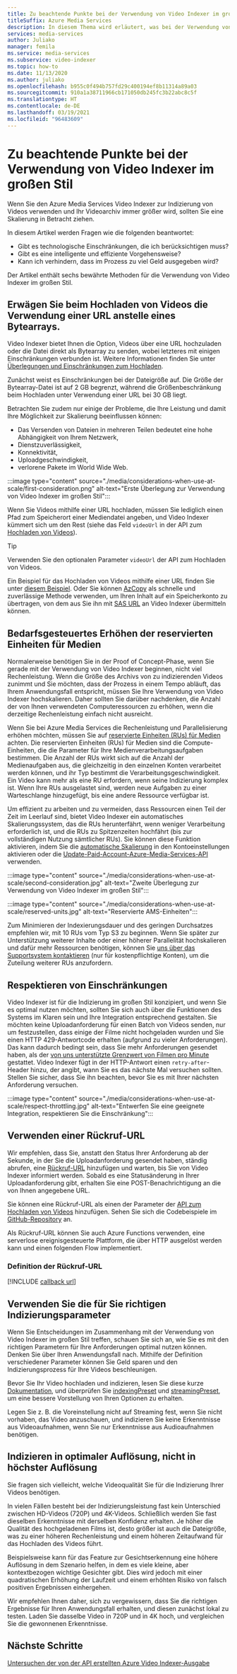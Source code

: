 ```yaml
---
title: Zu beachtende Punkte bei der Verwendung von Video Indexer im großen Stil – Azure
titleSuffix: Azure Media Services
description: In diesem Thema wird erläutert, was bei der Verwendung von Video Indexer im großen Stil zu beachten ist.
services: media-services
author: Juliako
manager: femila
ms.service: media-services
ms.subservice: video-indexer
ms.topic: how-to
ms.date: 11/13/2020
ms.author: juliako
ms.openlocfilehash: b955c0f494b757fd29c400194ef8b11314a89a03
ms.sourcegitcommit: 910a1a38711966cb171050db245fc3b22abc8c5f
ms.translationtype: HT
ms.contentlocale: de-DE
ms.lasthandoff: 03/19/2021
ms.locfileid: "96483609"
---
```

# <a name="things-to-consider-when-using-video-indexer-at-scale"></a>Zu beachtende Punkte bei der Verwendung von Video Indexer im großen Stil

Wenn Sie den Azure Media Services Video Indexer zur Indizierung von Videos verwenden und Ihr Videoarchiv immer größer wird, sollten Sie eine Skalierung in Betracht ziehen. 

In diesem Artikel werden Fragen wie die folgenden beantwortet:

* Gibt es technologische Einschränkungen, die ich berücksichtigen muss?
* Gibt es eine intelligente und effiziente Vorgehensweise?
* Kann ich verhindern, dass im Prozess zu viel Geld ausgegeben wird?

Der Artikel enthält sechs bewährte Methoden für die Verwendung von Video Indexer im großen Stil.

## <a name="when-uploading-videos-consider-using-a-url-over-byte-array"></a>Erwägen Sie beim Hochladen von Videos die Verwendung einer URL anstelle eines Bytearrays.

Video Indexer bietet Ihnen die Option, Videos über eine URL hochzuladen oder die Datei direkt als Bytearray zu senden, wobei letzteres mit einigen Einschränkungen verbunden ist. Weitere Informationen finden Sie unter [Überlegungen und Einschränkungen zum Hochladen](upload-index-videos.md#uploading-considerations-and-limitations).

Zunächst weist es Einschränkungen bei der Dateigröße auf. Die Größe der Bytearray-Datei ist auf 2 GB begrenzt, während die Größenbeschränkung beim Hochladen unter Verwendung einer URL bei 30 GB liegt.

Betrachten Sie zudem nur einige der Probleme, die Ihre Leistung und damit Ihre Möglichkeit zur Skalierung beeinflussen können:

* Das Versenden von Dateien in mehreren Teilen bedeutet eine hohe Abhängigkeit von Ihrem Netzwerk, 
* Dienstzuverlässigkeit, 
* Konnektivität, 
* Uploadgeschwindigkeit, 
* verlorene Pakete im World Wide Web.

:::image type="content" source="./media/considerations-when-use-at-scale/first-consideration.png" alt-text="Erste Überlegung zur Verwendung von Video Indexer im großen Stil":::

Wenn Sie Videos mithilfe einer URL hochladen, müssen Sie lediglich einen Pfad zum Speicherort einer Mediendatei angeben, und Video Indexer kümmert sich um den Rest (siehe das Feld `videoUrl` in der API zum [Hochladen von Videos](https://api-portal.videoindexer.ai/docs/services/Operations/operations/Upload-Video?&pattern=upload)).

> [!TIP]
> Verwenden Sie den optionalen Parameter `videoUrl` der API zum Hochladen von Videos.

Ein Beispiel für das Hochladen von Videos mithilfe einer URL finden Sie unter [diesem Beispiel](upload-index-videos.md#code-sample). Oder Sie können [AzCopy](../../storage/common/storage-use-azcopy-v10.md) als schnelle und zuverlässige Methode verwenden, um Ihren Inhalt auf ein Speicherkonto zu übertragen, von dem aus Sie ihn mit [SAS URL](../../storage/common/storage-sas-overview.md) an Video Indexer übermitteln können.

## <a name="increase-media-reserved-units-if-needed"></a>Bedarfsgesteuertes Erhöhen der reservierten Einheiten für Medien

Normalerweise benötigen Sie in der Proof of Concept-Phase, wenn Sie gerade mit der Verwendung von Video Indexer beginnen, nicht viel Rechenleistung. Wenn die Größe des Archivs von zu indizierenden Videos zunimmt und Sie möchten, dass der Prozess in einem Tempo abläuft, das Ihrem Anwendungsfall entspricht, müssen Sie Ihre Verwendung von Video Indexer hochskalieren. Daher sollten Sie darüber nachdenken, die Anzahl der von Ihnen verwendeten Computeressourcen zu erhöhen, wenn die derzeitige Rechenleistung einfach nicht ausreicht.

Wenn Sie bei Azure Media Services die Rechenleistung und Parallelisierung erhöhen möchten, müssen Sie auf [reservierte Einheiten (RUs) für Medien](../latest/concept-media-reserved-units.md) achten. Die reservierten Einheiten (RUs) für Medien sind die Compute-Einheiten, die die Parameter für Ihre Medienverarbeitungsaufgaben bestimmen. Die Anzahl der RUs wirkt sich auf die Anzahl der Medienaufgaben aus, die gleichzeitig in den einzelnen Konten verarbeitet werden können, und ihr Typ bestimmt die Verarbeitungsgeschwindigkeit. Ein Video kann mehr als eine RU erfordern, wenn seine Indizierung komplex ist. Wenn Ihre RUs ausgelastet sind, werden neue Aufgaben zu einer Warteschlange hinzugefügt, bis eine andere Ressource verfügbar ist.

Um effizient zu arbeiten und zu vermeiden, dass Ressourcen einen Teil der Zeit im Leerlauf sind, bietet Video Indexer ein automatisches Skalierungssystem, das die RUs herunterfährt, wenn weniger Verarbeitung erforderlich ist, und die RUs zu Spitzenzeiten hochfährt (bis zur vollständigen Nutzung sämtlicher RUs). Sie können diese Funktion aktivieren, indem Sie die [automatische Skalierung](manage-account-connected-to-azure.md#autoscale-reserved-units) in den Kontoeinstellungen aktivieren oder die [Update-Paid-Account-Azure-Media-Services-API](https://api-portal.videoindexer.ai/docs/services/Operations/operations/Update-Paid-Account-Azure-Media-Services?&pattern=update) verwenden.

:::image type="content" source="./media/considerations-when-use-at-scale/second-consideration.jpg" alt-text="Zweite Überlegung zur Verwendung von Video Indexer im großen Stil":::

:::image type="content" source="./media/considerations-when-use-at-scale/reserved-units.jpg" alt-text="Reservierte AMS-Einheiten":::

Zum Minimieren der Indexierungsdauer und des geringen Durchsatzes empfehlen wir, mit 10 RUs vom Typ S3 zu beginnen. Wenn Sie später zur Unterstützung weiterer Inhalte oder einer höherer Parallelität hochskalieren und dafür mehr Ressourcen benötigen, können Sie [uns über das Supportsystem kontaktieren](https://ms.portal.azure.com/#blade/Microsoft_Azure_Support/HelpAndSupportBlade/newsupportrequest) (nur für kostenpflichtige Konten), um die Zuteilung weiterer RUs anzufordern.

## <a name="respect-throttling"></a>Respektieren von Einschränkungen

Video Indexer ist für die Indizierung im großen Stil konzipiert, und wenn Sie es optimal nutzen möchten, sollten Sie sich auch über die Funktionen des Systems im Klaren sein und Ihre Integration entsprechend gestalten. Sie möchten keine Uploadanforderung für einen Batch von Videos senden, nur um festzustellen, dass einige der Filme nicht hochgeladen wurden und Sie einen HTTP 429-Antwortcode erhalten (aufgrund zu vieler Anforderungen). Das kann dadurch bedingt sein, dass Sie mehr Anforderungen gesendet haben, als der [von uns unterstützte Grenzwert von Filmen pro Minute](upload-index-videos.md#uploading-considerations-and-limitations) gestattet. Video Indexer fügt in der HTTP-Antwort einen `retry-after`-Header hinzu, der angibt, wann Sie es das nächste Mal versuchen sollten. Stellen Sie sicher, dass Sie ihn beachten, bevor Sie es mit Ihrer nächsten Anforderung versuchen.

:::image type="content" source="./media/considerations-when-use-at-scale/respect-throttling.jpg" alt-text="Entwerfen Sie eine geeignete Integration, respektieren Sie die Einschränkung":::

## <a name="use-callback-url"></a>Verwenden einer Rückruf-URL

Wir empfehlen, dass Sie, anstatt den Status Ihrer Anforderung ab der Sekunde, in der Sie die Uploadanforderung gesendet haben, ständig abrufen, eine [Rückruf-URL](upload-index-videos.md#callbackurl) hinzufügen und warten, bis Sie von Video Indexer informiert werden. Sobald es eine Statusänderung in Ihrer Uploadanforderung gibt, erhalten Sie eine POST-Benachrichtigung an die von Ihnen angegebene URL.

Sie können eine Rückruf-URL als einen der Parameter der [API zum Hochladen von Videos](https://api-portal.videoindexer.ai/docs/services/Operations/operations/Upload-Video?&pattern=upload) hinzufügen. Sehen Sie sich die Codebeispiele im [GitHub-Repository](https://github.com/Azure-Samples/media-services-video-indexer/tree/master/) an. 

Als Rückruf-URL können Sie auch Azure Functions verwenden, eine serverlose ereignisgesteuerte Plattform, die über HTTP ausgelöst werden kann und einen folgenden Flow implementiert.

### <a name="callback-url-definition"></a>Definition der Rückruf-URL

[!INCLUDE [callback url](./includes/callback-url.md)]

## <a name="use-the-right-indexing-parameters-for-you"></a>Verwenden Sie die für Sie richtigen Indizierungsparameter

Wenn Sie Entscheidungen im Zusammenhang mit der Verwendung von Video Indexer im großen Stil treffen, schauen Sie sich an, wie Sie es mit den richtigen Parametern für Ihre Anforderungen optimal nutzen können. Denken Sie über Ihren Anwendungsfall nach. Mithilfe der Definition verschiedener Parameter können Sie Geld sparen und den Indizierungsprozess für Ihre Videos beschleunigen.

Bevor Sie Ihr Video hochladen und indizieren, lesen Sie diese kurze [Dokumentation](upload-index-videos.md), und überprüfen Sie [indexingPreset](upload-index-videos.md#indexingpreset) und [streamingPreset](upload-index-videos.md#streamingpreset), um eine bessere Vorstellung von Ihren Optionen zu erhalten.

Legen Sie z. B. die Voreinstellung nicht auf Streaming fest, wenn Sie nicht vorhaben, das Video anzuschauen, und indizieren Sie keine Erkenntnisse aus Videoaufnahmen, wenn Sie nur Erkenntnisse aus Audioaufnahmen benötigen.

## <a name="index-in-optimal-resolution-not-highest-resolution"></a>Indizieren in optimaler Auflösung, nicht in höchster Auflösung

Sie fragen sich vielleicht, welche Videoqualität Sie für die Indizierung Ihrer Videos benötigen. 

In vielen Fällen besteht bei der Indizierungsleistung fast kein Unterschied zwischen HD-Videos (720P) und 4K-Videos. Schließlich werden Sie fast dieselben Erkenntnisse mit derselben Konfidenz erhalten. Je höher die Qualität des hochgeladenen Films ist, desto größer ist auch die Dateigröße, was zu einer höheren Rechenleistung und einem höheren Zeitaufwand für das Hochladen des Videos führt.

Beispielsweise kann für das Feature zur Gesichtserkennung eine höhere Auflösung in dem Szenario helfen, in dem es viele kleine, aber kontextbezogen wichtige Gesichter gibt. Dies wird jedoch mit einer quadratischen Erhöhung der Laufzeit und einem erhöhten Risiko von falsch positiven Ergebnissen einhergehen.

Wir empfehlen Ihnen daher, sich zu vergewissern, dass Sie die richtigen Ergebnisse für Ihren Anwendungsfall erhalten, und diesen zunächst lokal zu testen. Laden Sie dasselbe Video in 720P und in 4K hoch, und vergleichen Sie die gewonnenen Erkenntnisse.

## <a name="next-steps"></a>Nächste Schritte

[Untersuchen der von der API erstellten Azure Video Indexer-Ausgabe](video-indexer-output-json-v2.md)